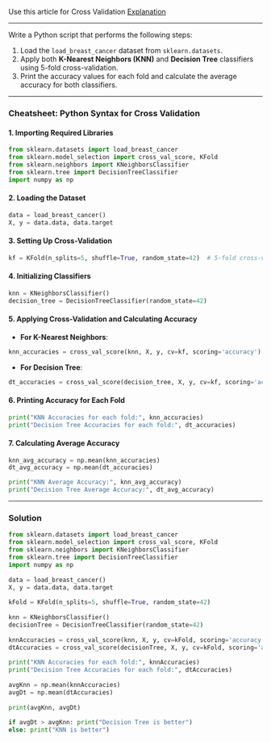 Use this article for Cross Validation [Explanation](https://www.geeksforgeeks.org/cross-validation-machine-learning/)

---
Write a Python script that performs the following steps:

1. Load the `load_breast_cancer` dataset from `sklearn.datasets`.
2. Apply both **K-Nearest Neighbors (KNN)** and **Decision Tree** classifiers using 5-fold cross-validation.
3. Print the accuracy values for each fold and calculate the average accuracy for both classifiers.
---

### **Cheatsheet: Python Syntax for Cross Validation**

#### **1. Importing Required Libraries**

```python
from sklearn.datasets import load_breast_cancer
from sklearn.model_selection import cross_val_score, KFold
from sklearn.neighbors import KNeighborsClassifier
from sklearn.tree import DecisionTreeClassifier
import numpy as np
```

#### **2. Loading the Dataset**

```python
data = load_breast_cancer()
X, y = data.data, data.target
```

#### **3. Setting Up Cross-Validation**

```python
kf = KFold(n_splits=5, shuffle=True, random_state=42)  # 5-fold cross-validation
```

#### **4. Initializing Classifiers**

```python
knn = KNeighborsClassifier()
decision_tree = DecisionTreeClassifier(random_state=42)
```

#### **5. Applying Cross-Validation and Calculating Accuracy**

- **For K-Nearest Neighbors**:

```python
knn_accuracies = cross_val_score(knn, X, y, cv=kf, scoring='accuracy')
```

- **For Decision Tree**:

```python
dt_accuracies = cross_val_score(decision_tree, X, y, cv=kf, scoring='accuracy')
```

#### **6. Printing Accuracy for Each Fold**

```python
print("KNN Accuracies for each fold:", knn_accuracies)
print("Decision Tree Accuracies for each fold:", dt_accuracies)
```

#### **7. Calculating Average Accuracy**

```python
knn_avg_accuracy = np.mean(knn_accuracies)
dt_avg_accuracy = np.mean(dt_accuracies)

print("KNN Average Accuracy:", knn_avg_accuracy)
print("Decision Tree Average Accuracy:", dt_avg_accuracy)
```

---

### **Solution**

```python
from sklearn.datasets import load_breast_cancer  
from sklearn.model_selection import cross_val_score, KFold  
from sklearn.neighbors import KNeighborsClassifier  
from sklearn.tree import DecisionTreeClassifier  
import numpy as np  
  
data = load_breast_cancer()  
X, y = data.data, data.target  
  
kFold = KFold(n_splits=5, shuffle=True, random_state=42)  
  
knn = KNeighborsClassifier()  
decisionTree = DecisionTreeClassifier(random_state=42)  
  
knnAccuracies = cross_val_score(knn, X, y, cv=kFold, scoring='accuracy')  
dtAccuracies = cross_val_score(decisionTree, X, y, cv=kFold, scoring='accuracy')  
  
print("KNN Accuracies for each fold:", knnAccuracies)  
print("Decision Tree Accuracies for each fold:", dtAccuracies)  
  
avgKnn = np.mean(knnAccuracies)  
avgDt = np.mean(dtAccuracies)  
  
print(avgKnn, avgDt)  
  
if avgDt > avgKnn: print("Decision Tree is better")  
else: print("KNN is better")
```
